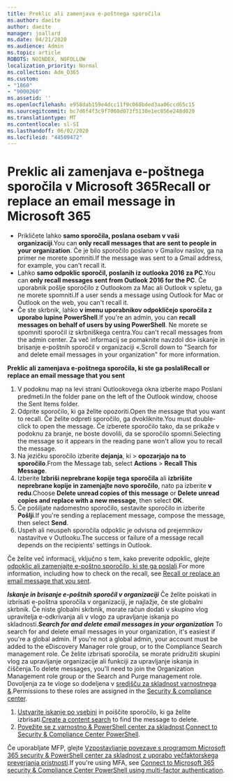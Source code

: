 ```yaml
---
title: Preklic ali zamenjava e-poštnega sporočila
ms.author: daeite
author: daeite
manager: joallard
ms.date: 04/21/2020
ms.audience: Admin
ms.topic: article
ROBOTS: NOINDEX, NOFOLLOW
localization_priority: Normal
ms.collection: Adm_O365
ms.custom:
- "1860"
- "9000260"
ms.assetid: ''
ms.openlocfilehash: e958dab159e4dcc11f9c068bded3aa06ccd65c15
ms.sourcegitcommit: bc7d6f4f3c9f7060d073f5130e1ec856e248d020
ms.translationtype: MT
ms.contentlocale: sl-SI
ms.lasthandoff: 06/02/2020
ms.locfileid: "44509472"
---
```

# <a name="recall-or-replace-an-email-message-in-microsoft-365"></a><span data-ttu-id="edc27-102">Preklic ali zamenjava e-poštnega sporočila v Microsoft 365</span><span class="sxs-lookup"><span data-stu-id="edc27-102">Recall or replace an email message in Microsoft 365</span></span>

- <span data-ttu-id="edc27-103">Prikličete lahko **samo sporočila, poslana osebam v vaši organizaciji**.</span><span class="sxs-lookup"><span data-stu-id="edc27-103">You can **only recall messages that are sent to people in your organization**.</span></span> <span data-ttu-id="edc27-104">Če je bilo sporočilo poslano v Gmailov naslov, ga na primer ne morete spomniti.</span><span class="sxs-lookup"><span data-stu-id="edc27-104">If the message was sent to a Gmail address, for example, you can't recall it.</span></span>
- <span data-ttu-id="edc27-105">Lahko **samo odpoklic sporočil, poslanih iz outlooka 2016 za PC**.</span><span class="sxs-lookup"><span data-stu-id="edc27-105">You can **only recall messages sent from Outlook 2016 for the PC**.</span></span> <span data-ttu-id="edc27-106">Če uporabnik pošlje sporočilo z Outlookom za Mac ali Outlook v spletu, ga ne morete spomniti.</span><span class="sxs-lookup"><span data-stu-id="edc27-106">If a user sends a message using Outlook for Mac or Outlook on the web, you can't recall it.</span></span>
- <span data-ttu-id="edc27-107">Če ste skrbnik, lahko **v imenu uporabnikov odpokličejo sporočila z uporabo lupine PowerShell**.</span><span class="sxs-lookup"><span data-stu-id="edc27-107">If you're an admin, you can **recall messages on behalf of users by using PowerShell**.</span></span> <span data-ttu-id="edc27-108">Ne morete se spomniti sporočil iz skrbniškega centra.</span><span class="sxs-lookup"><span data-stu-id="edc27-108">You can't recall messages from the admin center.</span></span> <span data-ttu-id="edc27-109">Za več informacij se pomaknite navzdol do» iskanje in brisanje e-poštnih sporočil v organizaciji «.</span><span class="sxs-lookup"><span data-stu-id="edc27-109">Scroll down to "Search for and delete email messages in your organization" for more information.</span></span>

<span data-ttu-id="edc27-110">**Preklic ali zamenjava e-poštnega sporočila, ki ste ga poslali**</span><span class="sxs-lookup"><span data-stu-id="edc27-110">**Recall or replace an email message that you sent**</span></span>

1. <span data-ttu-id="edc27-111">V podoknu map na levi strani Outlookovega okna izberite mapo Poslani predmeti.</span><span class="sxs-lookup"><span data-stu-id="edc27-111">In the folder pane on the left of the Outlook window, choose the Sent Items folder.</span></span>
2. <span data-ttu-id="edc27-112">Odprite sporočilo, ki ga želite opozoriti.</span><span class="sxs-lookup"><span data-stu-id="edc27-112">Open the message that you want to recall.</span></span> <span data-ttu-id="edc27-113">Če želite odpreti sporočilo, ga dvokliknite.</span><span class="sxs-lookup"><span data-stu-id="edc27-113">You must double-click to open the message.</span></span> <span data-ttu-id="edc27-114">Če izberete sporočilo tako, da se prikaže v podoknu za branje, ne boste dovolili, da se sporočilo spomni.</span><span class="sxs-lookup"><span data-stu-id="edc27-114">Selecting the message so it appears in the reading pane won't allow you to recall the message.</span></span>
3. <span data-ttu-id="edc27-115">Na jezičku sporočilo izberite **dejanja**, ki  >  **opozarjajo na to sporočilo**.</span><span class="sxs-lookup"><span data-stu-id="edc27-115">From the Message tab, select **Actions** > **Recall This Message**.</span></span>
4. <span data-ttu-id="edc27-116">Izberite **Izbriši neprebrane kopije tega sporočila** ali **izbrišite neprebrane kopije in zamenjajte novo sporočilo**, nato pa izberite **v redu**.</span><span class="sxs-lookup"><span data-stu-id="edc27-116">Choose **Delete unread copies of this message** or **Delete unread copies and replace with a new message**, then select **OK**.</span></span>
5. <span data-ttu-id="edc27-117">Če pošiljate nadomestno sporočilo, sestavite sporočilo in izberite **Pošlji**.</span><span class="sxs-lookup"><span data-stu-id="edc27-117">If you're sending a replacement message, compose the message, then select **Send**.</span></span>
6. <span data-ttu-id="edc27-118">Uspeh ali neuspeh sporočila odpoklic je odvisna od prejemnikov nastavitve v Outlooku.</span><span class="sxs-lookup"><span data-stu-id="edc27-118">The success or failure of a message recall depends on the recipients' settings in Outlook.</span></span>

<span data-ttu-id="edc27-119">Če želite več informacij, vključno s tem, kako preverite odpoklic, glejte [odpoklic ali zamenjajte e-poštno sporočilo, ki ste ga poslali](https://support.office.com/article/35027f88-d655-4554-b4f8-6c0729a723a0).</span><span class="sxs-lookup"><span data-stu-id="edc27-119">For more information, including how to check on the recall, see [Recall or replace an email message that you sent](https://support.office.com/article/35027f88-d655-4554-b4f8-6c0729a723a0).</span></span>

<span data-ttu-id="edc27-120">***Iskanje in brisanje e-poštnih sporočil v organizaciji*** Če želite poiskati in izbrisati e-poštna sporočila v organizaciji, je najlažje, če ste globalni skrbnik. Če niste globalni skrbnik, morate račun dodati v skupino vlog upravitelja e-odkrivanja ali v vlogo za upravljanje iskanja po skladnosti.</span><span class="sxs-lookup"><span data-stu-id="edc27-120">***Search for and delete email messages in your organization*** To search for and delete email messages in your organization, it's easiest if you're a global admin. If you're not a global admin, your account must be added to the eDiscovery Manager role group, or to the Compliance Search management role.</span></span> <span data-ttu-id="edc27-121">Če želite izbrisati sporočila, se morate pridružiti skupini vlog za upravljanje organizacije ali funkciji za upravljanje iskanja in čiščenja.</span><span class="sxs-lookup"><span data-stu-id="edc27-121">To delete messages, you'll need to join the Organization Management role group or the Search and Purge management role.</span></span> <span data-ttu-id="edc27-122">Dovoljenja za te vloge so dodeljena v [središču za skladnost varnostnega &](https://protection.office.com/).</span><span class="sxs-lookup"><span data-stu-id="edc27-122">Permissions to these roles are assigned in the [Security & compliance center](https://protection.office.com/).</span></span>

1. <span data-ttu-id="edc27-123">[Ustvarite iskanje po vsebini](https://docs.microsoft.com/microsoft-365/compliance/content-search) in poiščite sporočilo, ki ga želite izbrisati.</span><span class="sxs-lookup"><span data-stu-id="edc27-123">[Create a content search](https://docs.microsoft.com/microsoft-365/compliance/content-search) to find the message to delete.</span></span>
2. <span data-ttu-id="edc27-124">[Povežite se z varnostno & PowerShell center za skladnost](https://docs.microsoft.com/powershell/exchange/office-365-scc/connect-to-scc-powershell/connect-to-scc-powershell?view=exchange-ps).</span><span class="sxs-lookup"><span data-stu-id="edc27-124">[Connect to Security & Compliance Center PowerShell](https://docs.microsoft.com/powershell/exchange/office-365-scc/connect-to-scc-powershell/connect-to-scc-powershell?view=exchange-ps).</span></span> 

<span data-ttu-id="edc27-125">Če uporabljate MFP, glejte [Vzpostavljanje povezave s programom Microsoft 365 security & PowerShell center za skladnost z uporabo večfaktorskega preverjanja pristnosti](https://docs.microsoft.com/powershell/exchange/office-365-scc/connect-to-scc-powershell/mfa-connect-to-scc-powershell?view=exchange-ps).</span><span class="sxs-lookup"><span data-stu-id="edc27-125">If you're using MFA, see [Connect to Microsoft 365 security & Compliance Center PowerShell using multi-factor authentication](https://docs.microsoft.com/powershell/exchange/office-365-scc/connect-to-scc-powershell/mfa-connect-to-scc-powershell?view=exchange-ps).</span></span> 
